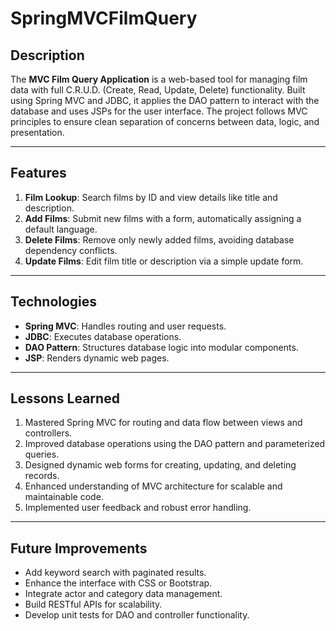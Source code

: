 # SpringMVCFilmQuery

## Description  
The **MVC Film Query Application** is a web-based tool for managing film data with full C.R.U.D. (Create, Read, Update, Delete) functionality. Built using Spring MVC and JDBC, it applies the DAO pattern to interact with the database and uses JSPs for the user interface. The project follows MVC principles to ensure clean separation of concerns between data, logic, and presentation.  

---

## Features  
1. **Film Lookup**: Search films by ID and view details like title and description.  
2. **Add Films**: Submit new films with a form, automatically assigning a default language.  
3. **Delete Films**: Remove only newly added films, avoiding database dependency conflicts.  
4. **Update Films**: Edit film title or description via a simple update form.  

---

## Technologies  
- **Spring MVC**: Handles routing and user requests.  
- **JDBC**: Executes database operations.  
- **DAO Pattern**: Structures database logic into modular components.  
- **JSP**: Renders dynamic web pages.  

---

## Lessons Learned  
1. Mastered Spring MVC for routing and data flow between views and controllers.  
2. Improved database operations using the DAO pattern and parameterized queries.  
3. Designed dynamic web forms for creating, updating, and deleting records.  
4. Enhanced understanding of MVC architecture for scalable and maintainable code.  
5. Implemented user feedback and robust error handling.  

---

## Future Improvements  
- Add keyword search with paginated results.  
- Enhance the interface with CSS or Bootstrap.  
- Integrate actor and category data management.  
- Build RESTful APIs for scalability.  
- Develop unit tests for DAO and controller functionality.  